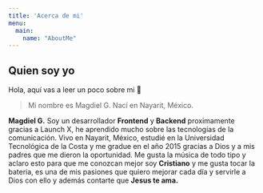 ```yaml
---
title: 'Acerca de mi'
menu:
  main:
    name: "AboutMe"
---
```


## Quien soy yo

Hola, aquí vas a leer un poco sobre mi 🤩

> Mi nombre es Magdiel G. Nací en Nayarit, México.


**Magdiel G.** Soy un desarrollador **Frontend** y **Backend** proximamente gracias a Launch X, he aprendido mucho sobre las tecnologías de la comunicación.
Vivo en Nayarit, México, estudié en la Universidad Tecnológica de la Costa y me gradue en el año 2015 gracias a Dios y a mis padres que me dieron la oportunidad.
Me gusta la música de todo tipo y aclaro esto para que me conozcan mejor soy **Cristiano** y me gusta tocar la bateria, es una de mis pasiones que quiero mejorar cada día y servirle a Dios con ello y además contarte que **Jesus te ama.**

